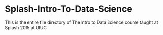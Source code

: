 # Splash-Intro-To-Data-Science
This is the entire file directory of The Intro to Data Science course taught at Splash 2015 at UIUC
